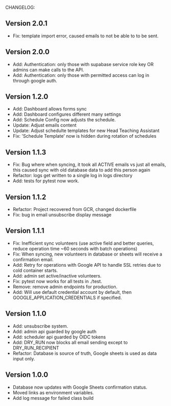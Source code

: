 CHANGELOG:

## Version 2.0.1

- Fix: template import error, caused emails to not be able to to be sent.

## Version 2.0.0

- Add: Authentication: only those with supabase service role key OR admins can make calls to the API. 
- Add: Authentication: only those with permitted access can log in through google auth.

## Version 1.2.0

- Add: Dashboard allows forms sync
- Add: Dashboard configures different many settings
- Add: Schedule Config now adjusts the schedule.
- Update: Adjust emails content 
- Update: Adjust schedulte templates for new Head Teaching Assistant
- Fix: 'Schedule Template' now is hidden during rotation of schedules

## Version 1.1.3

- Fix: Bug where when syncing, it took all ACTIVE emails vs just all emails, this caused sync with old database data to add this person again
- Refactor: logs get written to a single log in logs directory
- Add: tests for pytest now work.

## Version 1.1.2

- Refactor: Project recovered from GCR, changed dockerfile
- Fix: bug in email unsubscribe display message

## Version 1.1.1

- Fix: Inefficient sync volunteers (use active field and better queries, reduce operation time ~60 seconds with batch operations)
- Fix: When syncing, new volunteers in database or sheets will receive a confirmation email.
- Add: Retry for operations with Google API to handle SSL retries due to cold container starts.
- Add: admin set active/inactive volunteers.
- Fix: pytest now works for all tests in ./test.
- Remove: remove admin endpoints for production.
- Add: Will use default credential account by default, then GOOGLE_APPLICATION_CREDENTIALS if specified.

## Version 1.1.0

- Add: unsubscribe system.
- Add: admin api guarded by google auth
- Add: scheduler api guarded by OIDC tokens
- Add: DRY_RUN now blocks all email sending except to DRY_RUN_RECIPIENT
- Refactor: Database is source of truth, Google sheets is used as data input only.

## Version 1.0.0

- Database now updates with Google Sheets confirmation status.
- Moved links as environment variables.
- Add log message for failed class build